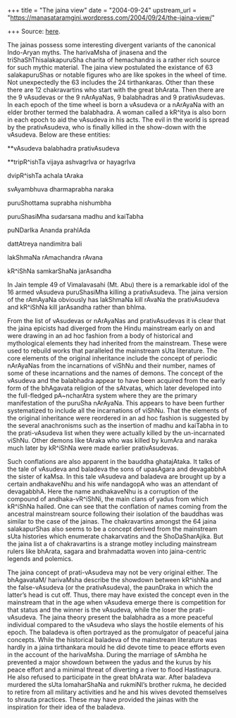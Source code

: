 +++
title = "The jaina view"
date = "2004-09-24"
upstream_url = "https://manasataramgini.wordpress.com/2004/09/24/the-jaina-view/"

+++
Source: [here](https://manasataramgini.wordpress.com/2004/09/24/the-jaina-view/).

The jainas possess some interesting divergent variants of the canonical Indo-Aryan myths. The harivaMsha of jinasena and the triShaShThisalakapuruSha charita of hemachandra is a rather rich source for such mythic material. The jaina view postulated the existance of 63 salakapuruShas or notable figures who are like spokes in the wheel of time. Not unexpectedly the 63 includes the 24 tirthankaras. Other than these there are 12 chakravartins who start with the great bhArata. Then there are the 9 vAsudevas or the 9 nArAyaNas, 9 balabhadras and 9 prativAsudevas. In each epoch of the time wheel is born a vAsudeva or a nArAyaNa with an elder brother termed the balabhadra. A woman called a kR^itya is also born in each epoch to aid the vAsudeva in his acts. The evil in the world is spread by the prativAsudeva, who is finally killed in the show-down with the vAsudeva. Below are these entities:

**vAsudeva balabhadra prativAsudeva  
  
**tripR^ishTa vijaya ashvagrIva or hayagrIva  
  
dvipR^ishTa achala tAraka  
  
svAyambhuva dharmaprabha naraka  
  
puruShottama suprabha nishumbha  
  
puruShasiMha sudarsana madhu and kaiTabha  
  
puNDarIka Ananda prahlAda  
  
dattAtreya nandimitra bali  
  
lakShmaNa rAmachandra rAvana  
  
kR^iShNa samkarShaNa jarAsandha

In Jain temple 49 of Vimalavasahi (Mt. Abu) there is a remarkable idol of the 16 armed vAsudeva puruShasiMha killing a prativAsudeva. The jaina version of the rAmAyaNa obviously has lakShmaNa kill rAvaNa the prativAsudeva and kR^iShNa kill jarAsandha rather than bhIma.

From the list of vAsudevas or nArAyaNas and prativAsudevas it is clear that the jaina epicists had diverged from the Hindu mainstream early on and were drawing in an ad hoc fashion from a body of historical and mythological elements they had inherited from the mainstream. These were used to rebuild works that paralleled the mainstream sUta literature. The core elements of the original inheritance include the concept of periodic nArAyaNas from the incarnations of viShNu and their number, names of some of these incarnations and the names of demons. The concept of the vAsudeva and the balabhadra appear to have been acquired from the early form of the bhAgavata religion of the sAtvatas, which later developed into the full-fledged pA\~ncharAtra system where they are the primary manifestation of the puruSha nArAyaNa. This appears to have been further systematized to include all the incarnations of viShNu. That the elements of the original inheritance were reordered in an ad hoc fashion is suggested by the several anachronisms such as the insertion of madhu and kaiTabha in to the prati-vAsudeva list when they were actually killed by the un-incarnated viShNu. Other demons like tAraka who was killed by kumAra and naraka much later by kR^iShNa were made earlier prativAsudevas.

Such conflations are also apparent in the bauddha ghatajAtaka. It talks of the tale of vAsudeva and baladeva the sons of upasAgara and devagabbhA the sister of kaMsa. In this tale vAsudeva and baladeva are brought up by a certain andhakaveNhu and his wife nandagopA who was an attendant of devagabbhA. Here the name andhakaveNhu is a corruption of the compound of andhaka-vR^iShNi, the main clans of yadus from which kR^iShNa hailed. One can see that the conflation of names coming from the ancestral mainstream source following their isolation of the bauddhas was similar to the case of the jainas. The chakravartins amongst the 64 jaina salakapurShas also seems to be a concept derived from the mainstream sUta histories which enumerate chakarvatins and the ShoDaSharAjika. But the jaina list a of chakravartins is a strange motley including mainstream rulers like bhArata, sagara and brahmadatta woven into jaina-centric legends and polemics.

The jaina concept of prati-vAsudeva may not be very original either. The bhAgavataM/ harivaMsha describe the showdown between kR^ishNa and the false-vAsudeva (or the prativAsudeva), the paunDraka in which the latter’s head is cut off. Thus, there may have existed the concept even in the mainstream that in the age when vAsudeva emerge there is competition for that status and the winner is the vAsudeva, while the loser the prati-vAsudeva. The jaina theory present the balabhadra as a more peaceful individual compared to the vAsudeva who slays the hostile elements of his epoch. The baladeva is often portrayed as the promulgator of peaceful jaina concepts. While the historical baladeva of the mainstream literature was hardly in a jaina tirthankara mould he did devote time to peace efforts even in the account of the harivaMsha. During the marriage of sAmbha he prevented a major showdown between the yadus and the kurus by his peace effort and a minimal threat of diverting a river to flood Hastinapura. He also refused to participate in the great bhArata war. After baladeva murdered the sUta lomaharShaNa and rukmiNI’s brother rukma, he decided to retire from all military activities and he and his wives devoted themselves to shrauta practices. These may have provided the jainas with the inspiration for their idea of the baladeva.

